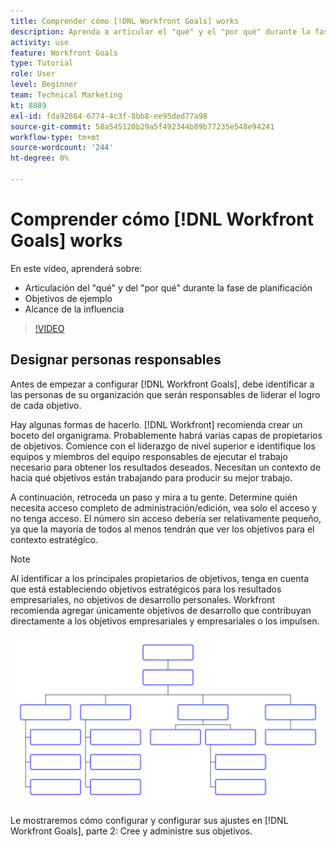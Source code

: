 ```yaml
---
title: Comprender cómo [!DNL Workfront Goals] works
description: Aprenda a articular el "qué" y el "por qué" durante la fase de planificación, los objetivos de ejemplo y el alcance de la influencia.
activity: use
feature: Workfront Goals
type: Tutorial
role: User
level: Beginner
team: Technical Marketing
kt: 8889
exl-id: fda92664-6774-4c3f-8bb8-ee95ded77a98
source-git-commit: 58a545120b29a5f492344b89b77235e548e94241
workflow-type: tm+mt
source-wordcount: '244'
ht-degree: 0%

---
```


# Comprender cómo [!DNL Workfront Goals] works

En este vídeo, aprenderá sobre:

* Articulación del &quot;qué&quot; y del &quot;por qué&quot; durante la fase de planificación
* Objetivos de ejemplo
* Alcance de la influencia

>[!VIDEO](https://video.tv.adobe.com/v/335183/?quality=12)

## Designar personas responsables

Antes de empezar a configurar [!DNL Workfront Goals], debe identificar a las personas de su organización que serán responsables de liderar el logro de cada objetivo.

Hay algunas formas de hacerlo. [!DNL Workfront] recomienda crear un boceto del organigrama. Probablemente habrá varias capas de propietarios de objetivos. Comience con el liderazgo de nivel superior e identifique los equipos y miembros del equipo responsables de ejecutar el trabajo necesario para obtener los resultados deseados. Necesitan un contexto de hacia qué objetivos están trabajando para producir su mejor trabajo.

A continuación, retroceda un paso y mira a tu gente. Determine quién necesita acceso completo de administración/edición, vea solo el acceso y no tenga acceso. El número sin acceso debería ser relativamente pequeño, ya que la mayoría de todos al menos tendrán que ver los objetivos para el contexto estratégico.

>[!NOTE]
>
>Al identificar a los principales propietarios de objetivos, tenga en cuenta que está estableciendo objetivos estratégicos para los resultados empresariales, no objetivos de desarrollo personales. Workfront recomienda agregar únicamente objetivos de desarrollo que contribuyan directamente a los objetivos empresariales y empresariales o los impulsen.

![Organigrama en blanco](assets/01-workfront-goals-blank-org-chart.png)

Le mostraremos cómo configurar y configurar sus ajustes en [!DNL Workfront Goals], parte 2: Cree y administre sus objetivos.

<!--
URL for part 2 reference above
-->

